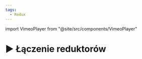```yaml
---
tags:
  - Redux
---
```


import VimeoPlayer from "@site/src/components/VimeoPlayer"

# ▶️ Łączenie reduktorów

<VimeoPlayer videoId="318493740" />
